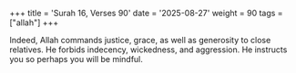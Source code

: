 +++
title = 'Surah 16, Verses 90'
date = '2025-08-27'
weight = 90
tags = ["allah"]
+++

Indeed, Allah commands justice, grace, as well as generosity to close relatives. He forbids indecency, wickedness, and aggression. He instructs you so perhaps you will be mindful.